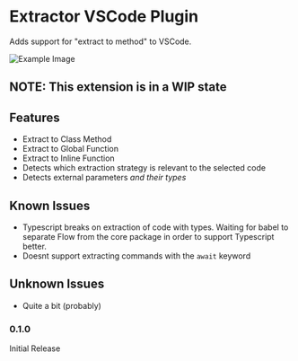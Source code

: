# Extractor VSCode Plugin

Adds support for "extract to method" to VSCode.

![Example Image](https://file-zvwanozdyl.now.sh/extract.gif)

## NOTE: This extension is in a WIP state

## Features

- Extract to Class Method
- Extract to Global Function
- Extract to Inline Function
- Detects which extraction strategy is relevant to the selected code
- Detects external parameters *and their types*

## Known Issues

- Typescript breaks on extraction of code with types. Waiting for babel to separate Flow from the core package in order to support Typescript better.
- Doesnt support extracting commands with the `await` keyword

## Unknown Issues
- Quite a bit (probably)

### 0.1.0

Initial Release